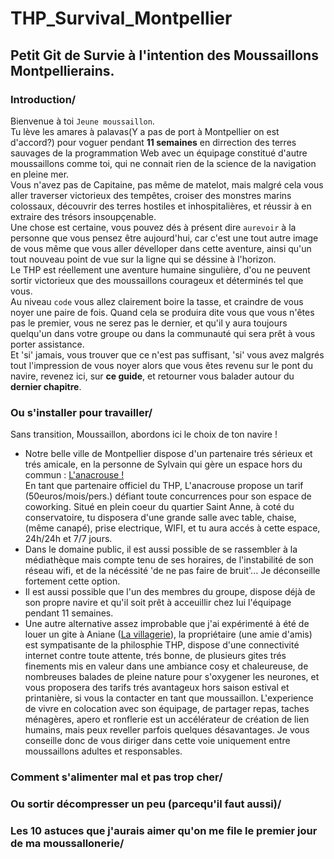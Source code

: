 # THP_Survival_Montpellier
## Petit **Git** de Survie à l'intention des Moussaillons Montpellierains.  
  
### Introduction/  
  
  Bienvenue à toi `Jeune moussaillon`.  
  Tu lève les amares à palavas(Y a pas de port à Montpellier on est d'accord?) pour voguer pendant **11 semaines** en dirrection des terres sauvages de la programmation Web avec un équipage constitué d'autre moussaillons comme toi, qui ne connait rien de la science de la navigation en pleine mer.  
  Vous n'avez pas de Capitaine, pas même de matelot, mais malgré cela vous aller traverser victorieux des tempêtes, croiser des monstres marins colossaux, découvrir des terres hostiles et inhospitalières, et réussir à en extraire des trésors insoupçenable.  
  Une chose est certaine, vous pouvez dés à présent dire `aurevoir` à la personne que vous pensez être aujourd'hui, car c'est une tout autre image de vous même que vous aller dévelloper dans cette aventure, ainsi qu'un tout nouveau point de vue sur la ligne qui se déssine à l'horizon.  
  Le THP est réellement une aventure humaine singulière, d'ou ne peuvent sortir victorieux que des moussaillons courageux et déterminés tel que vous.  
  Au niveau `code` vous allez clairement boire la tasse, et craindre de vous noyer une paire de fois. Quand cela se produira dite vous que vous n'êtes pas le premier, vous ne serez pas le dernier, et qu'il y aura toujours quelqu'un dans votre groupe ou dans la communauté qui sera prêt à vous porter assistance.  
  Et 'si' jamais, vous trouver que ce n'est pas suffisant, 'si' vous avez malgrés tout l'impression de vous noyer alors que vous êtes revenu sur le pont du navire, revenez ici, sur **ce guide**, et retourner vous balader autour du **dernier chapitre**.  
     
### Ou s'installer pour travailler/  
  
  Sans transition, Moussaillon, abordons ici le choix de ton navire !  
  *  Notre belle ville de Montpellier dispose d'un partenaire trés sérieux et trés amicale, en la personne de Sylvain qui gère un espace hors du commun :  <a href="https://www.lanacrouse.fr/">L'anacrouse !</a>  
  En tant que partenaire officiel du THP, L'anacrouse propose un tarif (50euros/mois/pers.) défiant toute concurrences pour son espace de coworking. Situé en plein coeur du quartier Saint Anne, à coté du conservatoire, tu disposera d'une grande salle avec table, chaise, (même canapé), prise electrique, WIFI, et tu aura accés à cette espace, 24h/24h et 7/7 jours. 
  *  Dans le domaine public, il est aussi possible de se rassembler à la médiathèque mais compte tenu de ses horaires, de l'instabilité de son réseau wifi, et de la nécéssité 'de ne pas faire de bruit'... Je déconseille fortement cette option.  
  *  Il est aussi possible que l'un des membres du groupe, dispose déjà de son propre navire et qu'il soit prêt à acceuillir chez lui l'équipage pendant 11 semaines. 
  *  Une autre alternative assez improbable que j'ai expérimenté à été de louer un gite à Aniane (<a href="https://www.lavillagerie.com/">La villagerie</a>), la propriétaire (une amie d'amis) est sympatisante de la philosphie THP, dispose d'une connectivité internet contre toute attente, trés bonne, de plusieurs gites trés finements mis en valeur dans une ambiance cosy et chaleureuse, de nombreuses balades de pleine nature pour s'oxygener les neurones, et vous proposera des tarifs trés avantageux hors saison estival et printanière, si vous la contacter en tant que moussaillon. L'experience de vivre en colocation avec son équipage, de partager repas, taches ménagères, apero et ronflerie est un accélérateur de création de lien humains, mais peux reveller parfois quelques désavantages. Je vous conseille donc de vous diriger dans cette voie uniquement entre moussaillons adultes et responsables.  

### Comment s'alimenter mal et pas trop cher/  
### Ou sortir décompresser un peu (parcequ'il faut aussi)/  
### Les 10 astuces que j'aurais aimer qu'on me file le premier jour de ma moussallonerie/  
